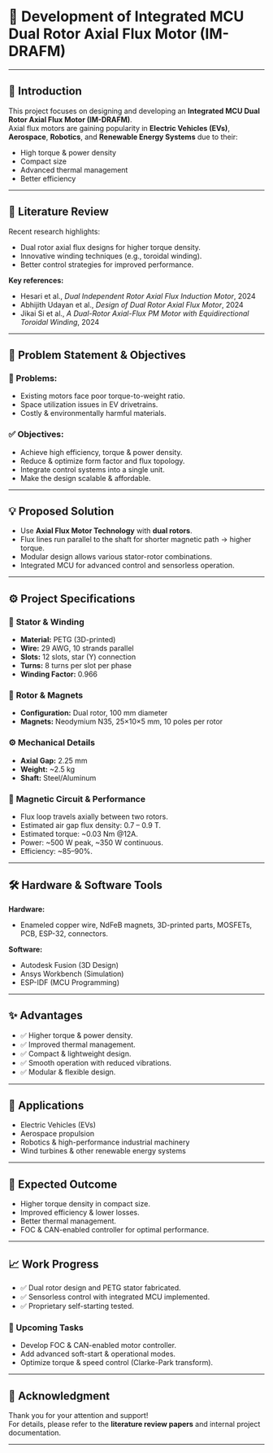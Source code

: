 # 🚀 Development of Integrated MCU Dual Rotor Axial Flux Motor (IM-DRAFM)

---

## 📌 Introduction
This project focuses on designing and developing an **Integrated MCU Dual Rotor Axial Flux Motor (IM-DRAFM)**.  
Axial flux motors are gaining popularity in **Electric Vehicles (EVs)**, **Aerospace**, **Robotics**, and **Renewable Energy Systems** due to their:
- High torque & power density
- Compact size
- Advanced thermal management
- Better efficiency

---

## 🔬 Literature Review
Recent research highlights:
- Dual rotor axial flux designs for higher torque density.
- Innovative winding techniques (e.g., toroidal winding).
- Better control strategies for improved performance.

**Key references:**  
- Hesari et al., *Dual Independent Rotor Axial Flux Induction Motor*, 2024  
- Abhijith Udayan et al., *Design of Dual Rotor Axial Flux Motor*, 2024  
- Jikai Si et al., *A Dual-Rotor Axial-Flux PM Motor with Equidirectional Toroidal Winding*, 2024

---

## 🎯 Problem Statement & Objectives

### 🔴 Problems:
- Existing motors face poor torque-to-weight ratio.
- Space utilization issues in EV drivetrains.
- Costly & environmentally harmful materials.

### ✅ Objectives:
- Achieve high efficiency, torque & power density.
- Reduce & optimize form factor and flux topology.
- Integrate control systems into a single unit.
- Make the design scalable & affordable.

---

## 💡 Proposed Solution
- Use **Axial Flux Motor Technology** with **dual rotors**.
- Flux lines run parallel to the shaft for shorter magnetic path → higher torque.
- Modular design allows various stator-rotor combinations.
- Integrated MCU for advanced control and sensorless operation.

---

## ⚙️ Project Specifications

### 📐 **Stator & Winding**
- **Material:** PETG (3D-printed)
- **Wire:** 29 AWG, 10 strands parallel
- **Slots:** 12 slots, star (Y) connection
- **Turns:** 8 turns per slot per phase
- **Winding Factor:** 0.966

### 🧲 **Rotor & Magnets**
- **Configuration:** Dual rotor, 100 mm diameter
- **Magnets:** Neodymium N35, 25×10×5 mm, 10 poles per rotor

### ⚙️ **Mechanical Details**
- **Axial Gap:** 2.25 mm
- **Weight:** ~2.5 kg
- **Shaft:** Steel/Aluminum

### 🔄 **Magnetic Circuit & Performance**
- Flux loop travels axially between two rotors.
- Estimated air gap flux density: 0.7 – 0.9 T.
- Estimated torque: ~0.03 Nm @12A.
- Power: ~500 W peak, ~350 W continuous.
- Efficiency: ~85–90%.

---

## 🛠️ Hardware & Software Tools

**Hardware:**  
- Enameled copper wire, NdFeB magnets, 3D-printed parts, MOSFETs, PCB, ESP-32, connectors.

**Software:**  
- Autodesk Fusion (3D Design)  
- Ansys Workbench (Simulation)  
- ESP-IDF (MCU Programming)

---

## ✨ Advantages

- ✅ Higher torque & power density.
- ✅ Improved thermal management.
- ✅ Compact & lightweight design.
- ✅ Smooth operation with reduced vibrations.
- ✅ Modular & flexible design.

---

## 🚗 Applications

- Electric Vehicles (EVs)
- Aerospace propulsion
- Robotics & high-performance industrial machinery
- Wind turbines & other renewable energy systems

---

## 🎯 Expected Outcome

- Higher torque density in compact size.
- Improved efficiency & lower losses.
- Better thermal management.
- FOC & CAN-enabled controller for optimal performance.

---

## 📈 Work Progress

- ✅ Dual rotor design and PETG stator fabricated.
- ✅ Sensorless control with integrated MCU implemented.
- ✅ Proprietary self-starting tested.

### 🚧 Upcoming Tasks
- Develop FOC & CAN-enabled motor controller.
- Add advanced soft-start & operational modes.
- Optimize torque & speed control (Clarke-Park transform).

---

## 🙏 Acknowledgment

Thank you for your attention and support!  
For details, please refer to the **literature review papers** and internal project documentation.

---
